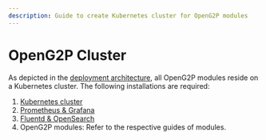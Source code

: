 ```yaml
---
description: Guide to create Kubernetes cluster for OpenG2P modules
---
```


# OpenG2P Cluster

As depicted in the [deployment architecture](../../), all OpenG2P modules reside on a Kubernetes cluster.  The following installations are required:

1. [Kubernetes cluster](cluster-setup/)
2. [Prometheus & Grafana](prometheus-and-grafana.md)
3. [Fluentd & OpenSearch ](fluentd-and-opensearch/)
4. OpenG2P modules:  Refer to the respective guides of modules.
